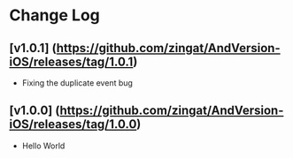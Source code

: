 # Change Log

## [v1.0.1] (https://github.com/zingat/AndVersion-iOS/releases/tag/1.0.1)
- Fixing the duplicate event bug

## [v1.0.0] (https://github.com/zingat/AndVersion-iOS/releases/tag/1.0.0)
- Hello World

